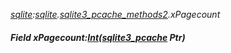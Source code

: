 _[sqlite](../../modules/sqlite/sqlite-module.md):[sqlite](../../modules/sqlite/sqlite-module.md).[sqlite3\_pcache\_methods2](../../modules/sqlite/sqlite-sqlite3_pcache_methods2.md).xPagecount_
##### Field xPagecount:[Int](../../modules/wonkey/wonkey-types-int.md)([sqlite3_pcache](../../modules/sqlite/sqlite-sqlite3_pcache.md) Ptr)
